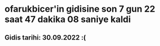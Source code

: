 # ofarukbicer'in gidisine son 7 gun 22 saat 47 dakika 08 saniye kaldi

## Gidis tarihi: 30.09.2022 :(
